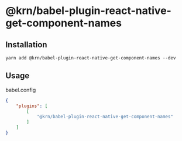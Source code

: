 # @krn/babel-plugin-react-native-get-component-names

## Installation

```shell
yarn add @krn/babel-plugin-react-native-get-component-names --dev
```

## Usage

babel.config

```json
{
    "plugins": [
        [
            "@krn/babel-plugin-react-native-get-component-names"
        ]
    ]
}
```
